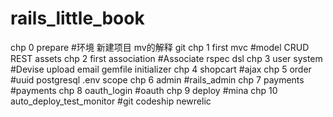 rails_little_book
=================


chp 0 prepare #环境 新建项目 mv的解释 git
chp 1 first mvc #model CRUD REST assets
chp 2 first association #Associate rspec dsl
chp 3 user system #Devise upload email gemfile initializer
chp 4 shopcart #ajax 
chp 5 order #uuid postgresql .env scope
chp 6 admin #rails_admin
chp 7 payments #payments
chp 8 oauth_login #oauth
chp 9 deploy #mina
chp 10 auto_deploy_test_monitor #git codeship newrelic
